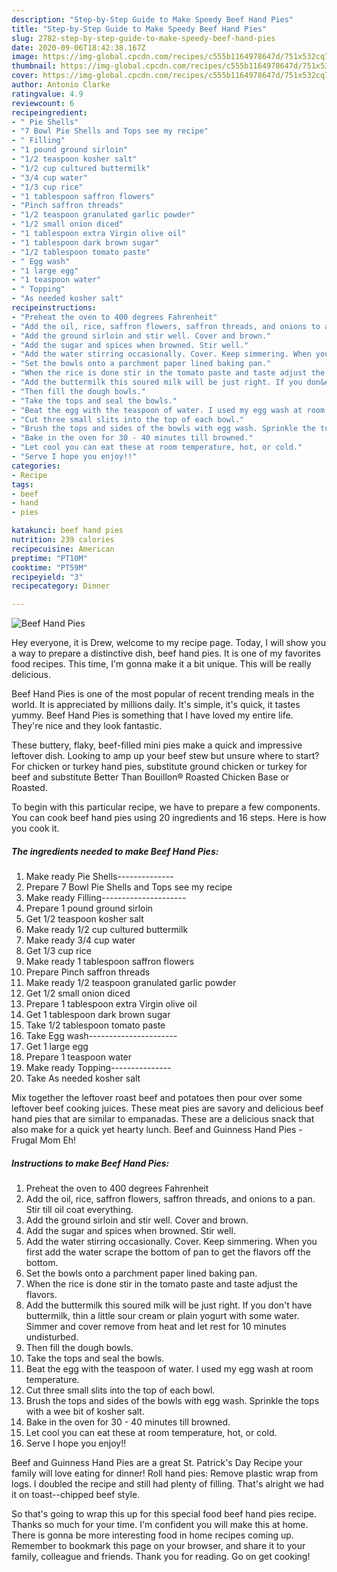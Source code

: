 ```yaml
---
description: "Step-by-Step Guide to Make Speedy Beef Hand Pies"
title: "Step-by-Step Guide to Make Speedy Beef Hand Pies"
slug: 2782-step-by-step-guide-to-make-speedy-beef-hand-pies
date: 2020-09-06T18:42:38.167Z
image: https://img-global.cpcdn.com/recipes/c555b1164978647d/751x532cq70/beef-hand-pies-recipe-main-photo.jpg
thumbnail: https://img-global.cpcdn.com/recipes/c555b1164978647d/751x532cq70/beef-hand-pies-recipe-main-photo.jpg
cover: https://img-global.cpcdn.com/recipes/c555b1164978647d/751x532cq70/beef-hand-pies-recipe-main-photo.jpg
author: Antonio Clarke
ratingvalue: 4.9
reviewcount: 6
recipeingredient:
- " Pie Shells"
- "7 Bowl Pie Shells and Tops see my recipe"
- " Filling"
- "1 pound ground sirloin"
- "1/2 teaspoon kosher salt"
- "1/2 cup cultured buttermilk"
- "3/4 cup water"
- "1/3 cup rice"
- "1 tablespoon saffron flowers"
- "Pinch saffron threads"
- "1/2 teaspoon granulated garlic powder"
- "1/2 small onion diced"
- "1 tablespoon extra Virgin olive oil"
- "1 tablespoon dark brown sugar"
- "1/2 tablespoon tomato paste"
- " Egg wash"
- "1 large egg"
- "1 teaspoon water"
- " Topping"
- "As needed kosher salt"
recipeinstructions:
- "Preheat the oven to 400 degrees Fahrenheit"
- "Add the oil, rice, saffron flowers, saffron threads, and onions to a pan. Stir till oil coat everything."
- "Add the ground sirloin and stir well. Cover and brown."
- "Add the sugar and spices when browned. Stir well."
- "Add the water stirring occasionally. Cover. Keep simmering. When you first add the water scrape the bottom of pan to get the flavors off the bottom."
- "Set the bowls onto a parchment paper lined baking pan."
- "When the rice is done stir in the tomato paste and taste adjust the flavors."
- "Add the buttermilk this soured milk will be just right. If you don&#39;t have buttermilk, thin a little sour cream or plain yogurt with some water. Simmer and cover remove from heat and let rest for 10 minutes undisturbed."
- "Then fill the dough bowls."
- "Take the tops and seal the bowls."
- "Beat the egg with the teaspoon of water. I used my egg wash at room temperature."
- "Cut three small slits into the top of each bowl."
- "Brush the tops and sides of the bowls with egg wash. Sprinkle the tops with a wee bit of kosher salt."
- "Bake in the oven for 30 - 40 minutes till browned."
- "Let cool you can eat these at room temperature, hot, or cold."
- "Serve I hope you enjoy!!"
categories:
- Recipe
tags:
- beef
- hand
- pies

katakunci: beef hand pies 
nutrition: 239 calories
recipecuisine: American
preptime: "PT10M"
cooktime: "PT59M"
recipeyield: "3"
recipecategory: Dinner

---
```



![Beef Hand Pies](https://img-global.cpcdn.com/recipes/c555b1164978647d/751x532cq70/beef-hand-pies-recipe-main-photo.jpg)

Hey everyone, it is Drew, welcome to my recipe page. Today, I will show you a way to prepare a distinctive dish, beef hand pies. It is one of my favorites food recipes. This time, I'm gonna make it a bit unique. This will be really delicious.

Beef Hand Pies is one of the most popular of recent trending meals in the world. It is appreciated by millions daily. It's simple, it's quick, it tastes yummy. Beef Hand Pies is something that I have loved my entire life. They're nice and they look fantastic.

These buttery, flaky, beef-filled mini pies make a quick and impressive leftover dish. Looking to amp up your beef stew but unsure where to start? For chicken or turkey hand pies, substitute ground chicken or turkey for beef and substitute Better Than Bouillon® Roasted Chicken Base or Roasted.


To begin with this particular recipe, we have to prepare a few components. You can cook beef hand pies using 20 ingredients and 16 steps. Here is how you cook it.

<!--inarticleads1-->

##### The ingredients needed to make Beef Hand Pies:

1. Make ready  Pie Shells--------------
1. Prepare 7 Bowl Pie Shells and Tops see my recipe
1. Make ready  Filling---------------------
1. Prepare 1 pound ground sirloin
1. Get 1/2 teaspoon kosher salt
1. Make ready 1/2 cup cultured buttermilk
1. Make ready 3/4 cup water
1. Get 1/3 cup rice
1. Make ready 1 tablespoon saffron flowers
1. Prepare Pinch saffron threads
1. Make ready 1/2 teaspoon granulated garlic powder
1. Get 1/2 small onion diced
1. Prepare 1 tablespoon extra Virgin olive oil
1. Get 1 tablespoon dark brown sugar
1. Take 1/2 tablespoon tomato paste
1. Take  Egg wash----------------------
1. Get 1 large egg
1. Prepare 1 teaspoon water
1. Make ready  Topping---------------
1. Take As needed kosher salt


Mix together the leftover roast beef and potatoes then pour over some leftover beef cooking juices. These meat pies are savory and delicious beef hand pies that are similar to empanadas. These are a delicious snack that also make for a quick yet hearty lunch. Beef and Guinness Hand Pies - Frugal Mom Eh! 

<!--inarticleads2-->

##### Instructions to make Beef Hand Pies:

1. Preheat the oven to 400 degrees Fahrenheit
1. Add the oil, rice, saffron flowers, saffron threads, and onions to a pan. Stir till oil coat everything.
1. Add the ground sirloin and stir well. Cover and brown.
1. Add the sugar and spices when browned. Stir well.
1. Add the water stirring occasionally. Cover. Keep simmering. When you first add the water scrape the bottom of pan to get the flavors off the bottom.
1. Set the bowls onto a parchment paper lined baking pan.
1. When the rice is done stir in the tomato paste and taste adjust the flavors.
1. Add the buttermilk this soured milk will be just right. If you don&#39;t have buttermilk, thin a little sour cream or plain yogurt with some water. Simmer and cover remove from heat and let rest for 10 minutes undisturbed.
1. Then fill the dough bowls.
1. Take the tops and seal the bowls.
1. Beat the egg with the teaspoon of water. I used my egg wash at room temperature.
1. Cut three small slits into the top of each bowl.
1. Brush the tops and sides of the bowls with egg wash. Sprinkle the tops with a wee bit of kosher salt.
1. Bake in the oven for 30 - 40 minutes till browned.
1. Let cool you can eat these at room temperature, hot, or cold.
1. Serve I hope you enjoy!!


Beef and Guinness Hand Pies are a great St. Patrick&#39;s Day Recipe your family will love eating for dinner! Roll hand pies: Remove plastic wrap from logs. I doubled the recipe and still had plenty of filling. That&#39;s alright we had it on toast--chipped beef style. 

So that's going to wrap this up for this special food beef hand pies recipe. Thanks so much for your time. I'm confident you will make this at home. There is gonna be more interesting food in home recipes coming up. Remember to bookmark this page on your browser, and share it to your family, colleague and friends. Thank you for reading. Go on get cooking!
